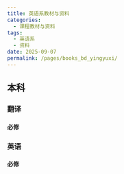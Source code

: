 ```yaml
---
title: 英语系教材与资料
categories: 
  - 课程教材与资料
tags: 
  - 英语系
  - 资料
date: 2025-09-07
permalink: /pages/books_bd_yingyuxi/
---
```

## 本科
### 翻译
#### 必修

### 英语
#### 必修
